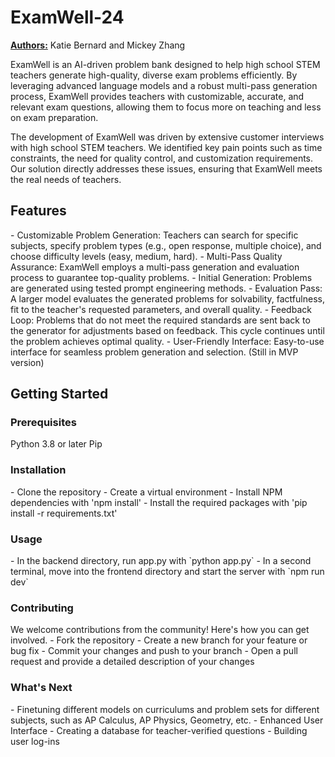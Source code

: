 # ExamWell-24

<b><u>Authors:</u></b> Katie Bernard and Mickey Zhang

ExamWell is an AI-driven problem bank designed to help high school STEM teachers generate high-quality, diverse exam problems efficiently. By leveraging advanced language models and a robust multi-pass generation process, ExamWell provides teachers with customizable, accurate, and relevant exam questions, allowing them to focus more on teaching and less on exam preparation.

The development of ExamWell was driven by extensive customer interviews with high school STEM teachers. We identified key pain points such as time constraints, the need for quality control, and customization requirements. Our solution directly addresses these issues, ensuring that ExamWell meets the real needs of teachers.

<h2>Features</h2>
- Customizable Problem Generation: Teachers can search for specific subjects, specify problem types (e.g., open response, multiple choice), and choose difficulty levels (easy, medium, hard).
- Multi-Pass Quality Assurance: ExamWell employs a multi-pass generation and evaluation process to guarantee top-quality problems.
    - Initial Generation: Problems are generated using tested prompt engineering methods.
    - Evaluation Pass: A larger model evaluates the generated problems for solvability, factfulness, fit to the teacher's requested parameters, and overall quality.
    - Feedback Loop: Problems that do not meet the required standards are sent back to the generator for adjustments based on feedback. This cycle continues until the problem achieves optimal quality.
- User-Friendly Interface: Easy-to-use interface for seamless problem generation and selection. (Still in MVP version)

<h2>Getting Started</h2>

<h3>Prerequisites</h3>
Python 3.8 or later
Pip

<h3>Installation</h3>
- Clone the repository
- Create a virtual environment
- Install NPM dependencies with 'npm install'
- Install the required packages with 'pip install -r requirements.txt'

<h3>Usage</h3>
- In the backend directory, run app.py with `python app.py`
- In a second terminal, move into the frontend directory and start the server with `npm run dev`

<h3>Contributing</h3>
We welcome contributions from the community! Here's how you can get involved.
- Fork the repository
- Create a new branch for your feature or bug fix
- Commit your changes and push to your branch
- Open a pull request and provide a detailed description of your changes

<h3>What's Next</h3>
- Finetuning different models on curriculums and problem sets for different subjects, such as AP Calculus, AP Physics, Geometry, etc.
- Enhanced User Interface
- Creating a database for teacher-verified questions
- Building user log-ins
